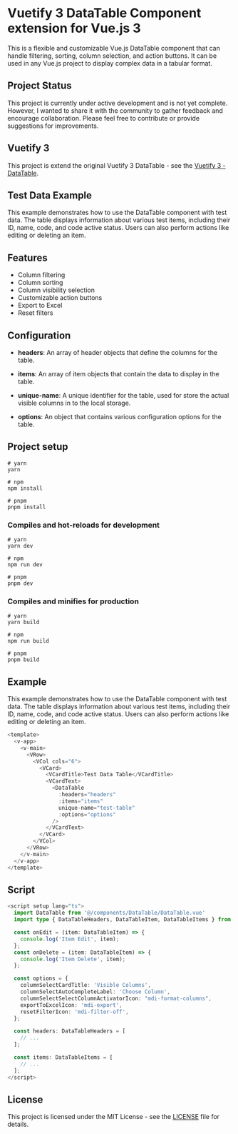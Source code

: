 # Vuetify 3 DataTable Component extension for Vue.js 3

This is a flexible and customizable Vue.js DataTable component that can handle filtering, sorting, column selection, and action buttons. It can be used in any Vue.js project to display complex data in a tabular format.

## Project Status

This project is currently under active development and is not yet complete. However, I wanted to share it with the community to gather feedback and encourage collaboration. Please feel free to contribute or provide suggestions for improvements.


## Vuetify 3

This project is extend the original Vuetify 3 DataTable - see the [Vuetify 3 - DataTable](https://vuetifyjs.com/en/components/data-tables/basics/).

## Test Data Example

This example demonstrates how to use the DataTable component with test data. The table displays information about various test items, including their ID, name, code, and code active status. Users can also perform actions like editing or deleting an item.

## Features

- Column filtering
- Column sorting
- Column visibility selection
- Customizable action buttons
- Export to Excel
- Reset filters

## Configuration

- **headers**: An array of header objects that define the columns for the table.

- **items**: An array of item objects that contain the data to display in the table.

- **unique-name**: A unique identifier for the table, used for store the actual visible columns in to the local storage.

- **options**: An object that contains various configuration options for the table.

## Project setup

```
# yarn
yarn

# npm
npm install

# pnpm
pnpm install
```

### Compiles and hot-reloads for development

```
# yarn
yarn dev

# npm
npm run dev

# pnpm
pnpm dev
```

### Compiles and minifies for production

```
# yarn
yarn build

# npm
npm run build

# pnpm
pnpm build
```

## Example

This example demonstrates how to use the DataTable component with test data. The table displays information about various test items, including their ID, name, code, and code active status. Users can also perform actions like editing or deleting an item.

```js
<template>
  <v-app>
    <v-main>
      <VRow>
        <VCol cols="6">
          <VCard>
            <VCardTitle>Test Data Table</VCardTitle>
            <VCardText>
              <DataTable
                :headers="headers"
                :items="items"
                unique-name="test-table"
                :options="options"
              />
            </VCardText>
          </VCard>
        </VCol>
      </VRow>
    </v-main>
  </v-app>
</template>
```

## Script

```ts
<script setup lang="ts">
  import DataTable from '@/components/DataTable/DataTable.vue'
  import type { DataTableHeaders, DataTableItem, DataTableItems } from './components/DataTable/DataTableInterfaces';

  const onEdit = (item: DataTableItem) => {
    console.log('Item Edit', item);
  };
  const onDelete = (item: DataTableItem) => {
    console.log('Item Delete', item);
  };

  const options = {
    columnSelectCardTitle: 'Visible Columns',
    columnSelectAutoCompleteLabel: 'Choose Column',
    columnSelectSelectColumnActivatorIcon: "mdi-format-columns",
    exportToExcelIcon: 'mdi-export',
    resetFilterIcon: 'mdi-filter-off',
  };

  const headers: DataTableHeaders = [
    // ...
  ];

  const items: DataTableItems = [
    // ...
  ];
</script>

```

## License

This project is licensed under the MIT License - see the [LICENSE](https://opensource.org/license/mit/) file for details.

